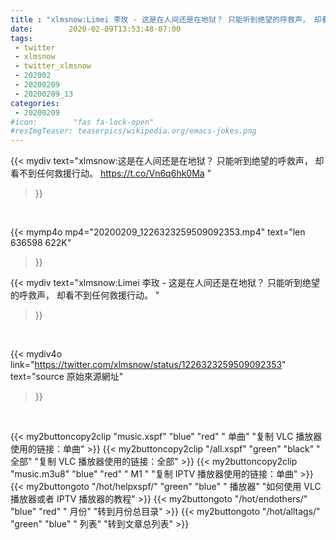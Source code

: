 ```yaml
---
title : "xlmsnow:Limei 李玫 - 这是在人间还是在地狱？ 只能听到绝望的呼救声， 却看不到任何救援行动。 "
date:        2020-02-09T13:53:48-07:00
tags:
 - twitter
 - xlmsnow
 - twitter_xlmsnow
 - 202002
 - 20200209
 - 20200209_13
categories:
 - 20200209
#icon:        "fas fa-lock-open"
#resImgTeaser: teaserpics/wikipedia.org/emacs-jokes.png
---
```


{{< mydiv text="xlmsnow:这是在人间还是在地狱？ 只能听到绝望的呼救声， 却看不到任何救援行动。  https://t.co/Vn6q6hk0Ma "
>}}
<br>


{{< mymp4o mp4="20200209_1226323259509092353.mp4"
text="len 636598    622K"
>}}


{{< mydiv text="xlmsnow:Limei 李玫 - 这是在人间还是在地狱？ 只能听到绝望的呼救声， 却看不到任何救援行动。 "
>}}
<br>

{{< mydiv4o link="https://twitter.com/xlmsnow/status/1226323259509092353"
text="source 原始來源網址"
>}}


<br>



{{< my2buttoncopy2clip "music.xspf"        "blue"   "red"    " 单曲"  "复制 VLC 播放器使用的链接：单曲" >}} {{< my2buttoncopy2clip "/all.xspf"         "green"  "black"  " 全部"  "复制 VLC 播放器使用的链接：全部" >}} {{< my2buttoncopy2clip "music.m3u8"        "blue"   "red"    " M1 "    "复制 IPTV 播放器使用的链接：单曲" >}} {{< my2buttongoto      "/hot/helpxspf/"    "green"  "blue"   " 播放器" "如何使用 VLC 播放器或者 IPTV 播放器的教程" >}} {{< my2buttongoto      "/hot/endothers/"   "blue"   "red"    " 月份"   "转到月份总目录" >}} {{< my2buttongoto      "/hot/alltags/"     "green"  "blue"   " 列表"   "转到文章总列表" >}} 
